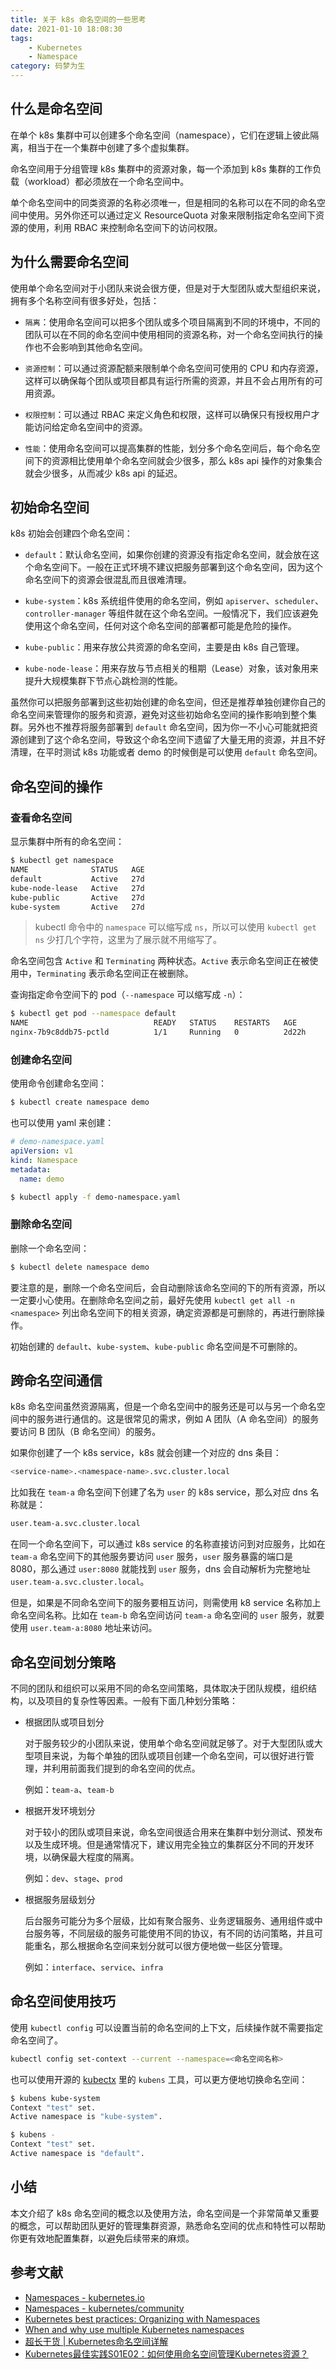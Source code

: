 ```yaml
---
title: 关于 k8s 命名空间的一些思考
date: 2021-01-10 18:08:30
tags:
    - Kubernetes
    - Namespace
category: 码梦为生
---
```


## 什么是命名空间

在单个 k8s 集群中可以创建多个命名空间（namespace），它们在逻辑上彼此隔离，相当于在一个集群中创建了多个虚拟集群。

命名空间用于分组管理 k8s 集群中的资源对象，每一个添加到 k8s 集群的工作负载（workload）都必须放在一个命名空间中。

单个命名空间中的同类资源的名称必须唯一，但是相同的名称可以在不同的命名空间中使用。另外你还可以通过定义 ResourceQuota 对象来限制指定命名空间下资源的使用，利用 RBAC 来控制命名空间下的访问权限。

<!--more-->

## 为什么需要命名空间

使用单个命名空间对于小团队来说会很方便，但是对于大型团队或大型组织来说，拥有多个名称空间有很多好处，包括：

- `隔离`：使用命名空间可以把多个团队或多个项目隔离到不同的环境中，不同的团队可以在不同的命名空间中使用相同的资源名称，对一个命名空间执行的操作也不会影响到其他命名空间。

- `资源控制`：可以通过资源配额来限制单个命名空间可使用的 CPU 和内存资源，这样可以确保每个团队或项目都具有运行所需的资源，并且不会占用所有的可用资源。

- `权限控制`：可以通过 RBAC 来定义角色和权限，这样可以确保只有授权用户才能访问给定命名空间中的资源。 

- `性能`：使用命名空间可以提高集群的性能，划分多个命名空间后，每个命名空间下的资源相比使用单个命名空间就会少很多，那么 k8s api 操作的对象集合就会少很多，从而减少 k8s api 的延迟。

## 初始命名空间

k8s 初始会创建四个命名空间：

- `default`：默认命名空间，如果你创建的资源没有指定命名空间，就会放在这个命名空间下。一般在正式环境不建议把服务部署到这个命名空间，因为这个命名空间下的资源会很混乱而且很难清理。

- `kube-system`：k8s 系统组件使用的命名空间，例如 `apiserver`、`scheduler`、`controller-manager` 等组件就在这个命名空间。一般情况下，我们应该避免使用这个命名空间，任何对这个命名空间的部署都可能是危险的操作。

- `kube-public`：用来存放公共资源的命名空间，主要是由 k8s 自己管理。

- `kube-node-lease`：用来存放与节点相关的租期（Lease）对象，该对象用来提升大规模集群下节点心跳检测的性能。

虽然你可以把服务部署到这些初始创建的命名空间，但还是推荐单独创建你自己的命名空间来管理你的服务和资源，避免对这些初始命名空间的操作影响到整个集群。另外也不推荐将服务部署到 `default` 命名空间，因为你一不小心可能就把资源创建到了这个命名空间，导致这个命名空间下遗留了大量无用的资源，并且不好清理，在平时测试 k8s 功能或者 demo 的时候倒是可以使用 `default` 命名空间。

## 命名空间的操作

### 查看命名空间

显示集群中所有的命名空间：

```sh
$ kubectl get namespace
NAME              STATUS   AGE
default           Active   27d
kube-node-lease   Active   27d
kube-public       Active   27d
kube-system       Active   27d
```

> kubectl 命令中的 `namespace` 可以缩写成 `ns`，所以可以使用 `kubectl get ns` 少打几个字符，这里为了展示就不用缩写了。

命名空间包含 `Active` 和 `Terminating` 两种状态。`Active` 表示命名空间正在被使用中，`Terminating` 表示命名空间正在被删除。

查询指定命令空间下的 pod（`--namespace` 可以缩写成 `-n`）：

```sh
$ kubectl get pod --namespace default
NAME                            READY   STATUS    RESTARTS   AGE
nginx-7b9c8ddb75-pctld          1/1     Running   0          2d22h
```

### 创建命名空间

使用命令创建命名空间：

```sh
$ kubectl create namespace demo
```

也可以使用 yaml 来创建：

```yaml
# demo-namespace.yaml
apiVersion: v1
kind: Namespace
metadata:
  name: demo
```

```sh
$ kubectl apply -f demo-namespace.yaml
```

### 删除命名空间

删除一个命名空间：

```sh
$ kubectl delete namespace demo
```

要注意的是，删除一个命名空间后，会自动删除该命名空间的下的所有资源，所以一定要小心使用。在删除命名空间之前，最好先使用 `kubectl get all -n <namespace>` 列出命名空间下的相关资源，确定资源都是可删除的，再进行删除操作。

初始创建的 `default`、`kube-system`、`kube-public` 命名空间是不可删除的。

## 跨命名空间通信

k8s 命名空间虽然资源隔离，但是一个命名空间中的服务还是可以与另一个命名空间中的服务进行通信的。这是很常见的需求，例如 A 团队（A 命名空间）的服务要访问 B 团队（B 命名空间）的服务。

如果你创建了一个 k8s service，k8s 就会创建一个对应的 dns 条目：

```sh
<service-name>.<namespace-name>.svc.cluster.local
```

比如我在 `team-a` 命名空间下创建了名为 `user` 的 k8s service，那么对应 dns 名称就是：

```sh
user.team-a.svc.cluster.local
```

在同一个命名空间下，可以通过 k8s service 的名称直接访问到对应服务，比如在 `team-a` 命名空间下的其他服务要访问 `user` 服务，`user` 服务暴露的端口是 8080，那么通过 `user:8080` 就能找到 `user` 服务，dns 会自动解析为完整地址 `user.team-a.svc.cluster.local`。

但是，如果是不同命名空间下的服务要相互访问，则需使用 k8 service 名称加上命名空间名称。比如在 `team-b` 命名空间访问 `team-a` 命名空间的 `user` 服务，就要使用 `user.team-a:8080` 地址来访问。

## 命名空间划分策略

不同的团队和组织可以采用不同的命名空间策略，具体取决于团队规模，组织结构，以及项目的复杂性等因素。一般有下面几种划分策略：

- 根据团队或项目划分

  对于服务较少的小团队来说，使用单个命名空间就足够了。对于大型团队或大型项目来说，为每个单独的团队或项目创建一个命名空间，可以很好进行管理，并利用前面我们提到的命名空间的优点。

  例如：`team-a`、`team-b`

- 根据开发环境划分

  对于较小的团队或项目来说，命名空间很适合用来在集群中划分测试、预发布以及生成环境。但是通常情况下，建议用完全独立的集群区分不同的开发环境，以确保最大程度的隔离。

  例如：`dev`、`stage`、`prod`

- 根据服务层级划分

  后台服务可能分为多个层级，比如有聚合服务、业务逻辑服务、通用组件或中台服务等，不同层级的服务可能使用不同的协议，有不同的访问策略，并且可能重名，那么根据命名空间来划分就可以很方便地做一些区分管理。

  例如：`interface`、`service`、`infra`

<!-- ## 命名空间实践

我们团队在使用 k8s 时，结合当前的项目、团队、服务层级，创建了多个命名空间：
- `wesing-wns`：wns 团队使用
- `wesing-web`：web 团队使用
- `wesing-interface`：后台聚合服务层
- `wesing-service`：后台业务服务
- `wesing-infra`：后台中台服务或通用组件

由于我们的 k8s 集群已经区分了测试集群和正式集群，所以不需要用命名空间来区分环境。加项目前缀（`wesing-`）一方面是参考了 k8s 里命名空间的命名规范（`kube-public`、`kube-system`），另一方面是考虑到多个项目可能会部署在同一集群，加上项目前缀能做一定的区分。

整体上符合我们当前的服务架构：

![](image/2021-01-10-18-38-43.png) -->

## 命名空间使用技巧

使用 `kubectl config` 可以设置当前的命名空间的上下文，后续操作就不需要指定命名空间了。

```sh
kubectl config set-context --current --namespace=<命名空间名称>
```

也可以使用开源的 [kubectx](https://github.com/ahmetb/kubectx) 里的 `kubens` 工具，可以更方便地切换命名空间：

```sh
$ kubens kube-system
Context "test" set.
Active namespace is "kube-system".

$ kubens -
Context "test" set.
Active namespace is "default".
```

## 小结

本文介绍了 k8s 命名空间的概念以及使用方法，命名空间是一个非常简单又重要的概念，可以帮助团队更好的管理集群资源，熟悉命名空间的优点和特性可以帮助你更有效地配置集群，以避免后续带来的麻烦。

## 参考文献

- [Namespaces - kubernetes.io](https://kubernetes.io/docs/concepts/overview/working-with-objects/namespaces/)
- [Namespaces - kubernetes/community](https://github.com/kubernetes/community/blob/master/contributors/design-proposals/architecture/namespaces.md)
- [Kubernetes best practices: Organizing with Namespaces](https://cloud.google.com/blog/products/gcp/kubernetes-best-practices-organizing-with-namespaces)
- [When and why use multiple Kubernetes namespaces](https://medium.com/binbash-inc/when-and-why-use-multiple-k8s-namespaces-237b632bac5)
- [超长干货 | Kubernetes命名空间详解](http://dockone.io/article/8590)
- [Kubernetes最佳实践S01E02：如何使用命名空间管理Kubernetes资源？](http://dockone.io/article/8137)

